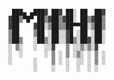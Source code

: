 ```
 ███▄ ▄███▓ ██▓ ██░ ██  ██▓
▓██▒▀█▀ ██▒▓██▒▓██░ ██▒▓██▒
▓██    ▓██░▒██▒▒██▀▀██░▒██▒
▒██    ▒██ ░██░░▓█ ░██ ░██░
▒██▒   ░██▒░██░░▓█▒░██▓░██░
░ ▒░   ░  ░░▓   ▒ ░░▒░▒░▓  
░  ░      ░ ▒ ░ ▒ ░▒░ ░ ▒ ░
░      ░    ▒ ░ ░  ░░ ░ ▒ ░
       ░    ░   ░  ░  ░ ░  
```

<!--
### Hi there 👋

**cvetmih/cvetmih** is a ✨ _special_ ✨ repository because its `README.md` (this file) appears on your GitHub profile.

Here are some ideas to get you started:

- 🔭 I’m currently working on ...
- 🌱 I’m currently learning ...
- 👯 I’m looking to collaborate on ...
- 🤔 I’m looking for help with ...
- 💬 Ask me about ...
- 📫 How to reach me: ...
- ⚡ Fun fact: ...
-->
